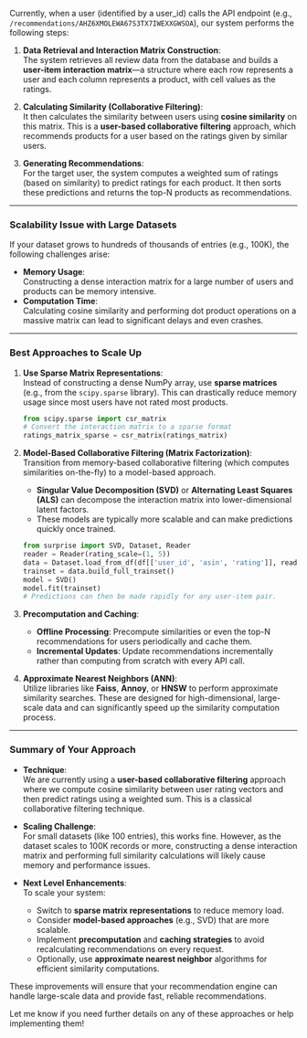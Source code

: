 Currently, when a user (identified by a user_id) calls the API endpoint (e.g., `/recommendations/AHZ6XMOLEWA67S3TX7IWEXXGWSOA`), our system performs the following steps:

1. **Data Retrieval and Interaction Matrix Construction**:  
   The system retrieves all review data from the database and builds a **user-item interaction matrix**—a structure where each row represents a user and each column represents a product, with cell values as the ratings.

2. **Calculating Similarity (Collaborative Filtering)**:  
   It then calculates the similarity between users using **cosine similarity** on this matrix. This is a **user-based collaborative filtering** approach, which recommends products for a user based on the ratings given by similar users.

3. **Generating Recommendations**:  
   For the target user, the system computes a weighted sum of ratings (based on similarity) to predict ratings for each product. It then sorts these predictions and returns the top-N products as recommendations.

---

### **Scalability Issue with Large Datasets**

If your dataset grows to hundreds of thousands of entries (e.g., 100K), the following challenges arise:

- **Memory Usage**:  
  Constructing a dense interaction matrix for a large number of users and products can be memory intensive.  
- **Computation Time**:  
  Calculating cosine similarity and performing dot product operations on a massive matrix can lead to significant delays and even crashes.

---

### **Best Approaches to Scale Up**

1. **Use Sparse Matrix Representations**:  
   Instead of constructing a dense NumPy array, use **sparse matrices** (e.g., from the `scipy.sparse` library). This can drastically reduce memory usage since most users have not rated most products.
   ```python
   from scipy.sparse import csr_matrix
   # Convert the interaction matrix to a sparse format
   ratings_matrix_sparse = csr_matrix(ratings_matrix)
   ```

2. **Model-Based Collaborative Filtering (Matrix Factorization)**:  
   Transition from memory-based collaborative filtering (which computes similarities on-the-fly) to a model-based approach.  
   - **Singular Value Decomposition (SVD)** or **Alternating Least Squares (ALS)** can decompose the interaction matrix into lower-dimensional latent factors.  
   - These models are typically more scalable and can make predictions quickly once trained.
   ```python
   from surprise import SVD, Dataset, Reader
   reader = Reader(rating_scale=(1, 5))
   data = Dataset.load_from_df(df[['user_id', 'asin', 'rating']], reader)
   trainset = data.build_full_trainset()
   model = SVD()
   model.fit(trainset)
   # Predictions can then be made rapidly for any user-item pair.
   ```

3. **Precomputation and Caching**:  
   - **Offline Processing**: Precompute similarities or even the top-N recommendations for users periodically and cache them.  
   - **Incremental Updates**: Update recommendations incrementally rather than computing from scratch with every API call.

4. **Approximate Nearest Neighbors (ANN)**:  
   Utilize libraries like **Faiss**, **Annoy**, or **HNSW** to perform approximate similarity searches. These are designed for high-dimensional, large-scale data and can significantly speed up the similarity computation process.

---

### **Summary of Your Approach**

- **Technique**:  
  We are currently using a **user-based collaborative filtering** approach where we compute cosine similarity between user rating vectors and then predict ratings using a weighted sum. This is a classical collaborative filtering technique.

- **Scaling Challenge**:  
  For small datasets (like 100 entries), this works fine. However, as the dataset scales to 100K records or more, constructing a dense interaction matrix and performing full similarity calculations will likely cause memory and performance issues.

- **Next Level Enhancements**:  
  To scale your system:
  - Switch to **sparse matrix representations** to reduce memory load.
  - Consider **model-based approaches** (e.g., SVD) that are more scalable.
  - Implement **precomputation** and **caching strategies** to avoid recalculating recommendations on every request.
  - Optionally, use **approximate nearest neighbor** algorithms for efficient similarity computations.

These improvements will ensure that your recommendation engine can handle large-scale data and provide fast, reliable recommendations.

Let me know if you need further details on any of these approaches or help implementing them!
